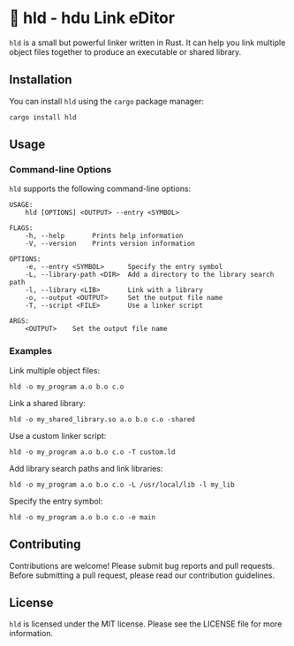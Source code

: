 # 🚀 hld - hdu Link eDitor

`hld` is a small but powerful linker written in Rust. It can help you link multiple object files together to produce an executable or shared library.

## Installation

You can install `hld` using the `cargo` package manager:

```
cargo install hld
```

## Usage

### Command-line Options

`hld` supports the following command-line options:

```
USAGE:
    hld [OPTIONS] <OUTPUT> --entry <SYMBOL>

FLAGS:
    -h, --help       Prints help information
    -V, --version    Prints version information

OPTIONS:
    -e, --entry <SYMBOL>      Specify the entry symbol
    -L, --library-path <DIR>  Add a directory to the library search path
    -l, --library <LIB>       Link with a library
    -o, --output <OUTPUT>     Set the output file name
    -T, --script <FILE>       Use a linker script

ARGS:
    <OUTPUT>    Set the output file name

```

### Examples

Link multiple object files:

```
hld -o my_program a.o b.o c.o
```

Link a shared library:

```
hld -o my_shared_library.so a.o b.o c.o -shared
```

Use a custom linker script:

```
hld -o my_program a.o b.o c.o -T custom.ld
```

Add library search paths and link libraries:

```
hld -o my_program a.o b.o c.o -L /usr/local/lib -l my_lib
```

Specify the entry symbol:

```
hld -o my_program a.o b.o c.o -e main
```

## Contributing

Contributions are welcome! Please submit bug reports and pull requests. Before submitting a pull request, please read our contribution guidelines.

## License

`hld` is licensed under the MIT license. Please see the LICENSE file for more information.
